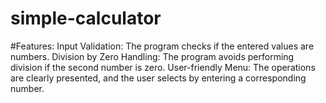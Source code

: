 # simple-calculator

#Features: Input Validation: The program checks if the entered values are numbers. Division by Zero Handling: The program avoids performing division if the second number is zero. User-friendly Menu: The operations are clearly presented, and the user selects by entering a corresponding number.
